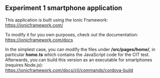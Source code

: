 ## Experiment 1 smartphone application

This application is built using the Ionic Framework: https://ionicframework.com/

To modify it for you own purposes, check out the documentation: https://ionicframework.com/docs

In the simplest case, you can modify the files under **/src/pages/home/**, in particular **home.ts** which contains the JavaScript code for the CIT test. Afterwards, you can build this version as an executable for smartphones (requires Node.js): https://ionicframework.com/docs/cli/commands/cordova-build
